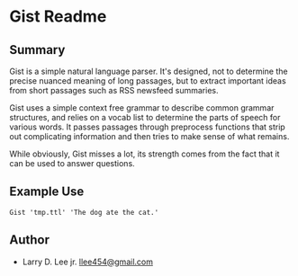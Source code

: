 Gist Readme
===========

Summary
-------

Gist is a simple natural language parser. It's designed, not to
determine the precise nuanced meaning of long passages, but to
extract important ideas from short passages such as RSS newsfeed
summaries.

Gist uses a simple context free grammar to describe common grammar
structures, and relies on a vocab list to determine the parts of
speech for various words. It passes passages through preprocess
functions that strip out complicating information and then tries to
make sense of what remains.

While obviously, Gist misses a lot, its strength comes from the fact
that it can be used to answer questions.

Example Use
-----------

    Gist 'tmp.ttl' 'The dog ate the cat.'

Author
------

* Larry D. Lee jr. <llee454@gmail.com>

